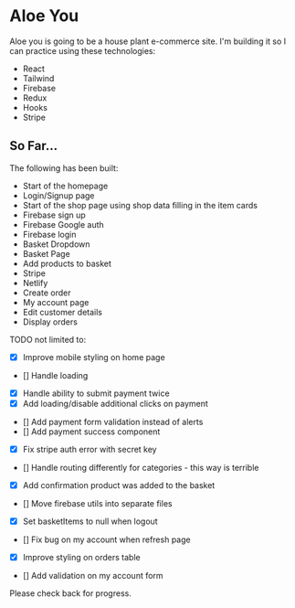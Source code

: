 # Aloe You

Aloe you is going to be a house plant e-commerce site. I'm building it so I can practice using these technologies:

- React
- Tailwind
- Firebase
- Redux
- Hooks
- Stripe

## So Far...

The following has been built:

- Start of the homepage
- Login/Signup page
- Start of the shop page using shop data filling in the item cards
- Firebase sign up
- Firebase Google auth
- Firebase login
- Basket Dropdown
- Basket Page
- Add products to basket
- Stripe
- Netlify
- Create order
- My account page
- Edit customer details
- Display orders

TODO not limited to:
- [x] Improve mobile styling on home page
- [] Handle loading
- [x] Handle ability to submit payment twice
- [x] Add loading/disable additional clicks on payment
- [] Add payment form validation instead of alerts
- [] Add payment success component
- [x] Fix stripe auth error with secret key
- [] Handle routing differently for categories - this way is terrible
- [x] Add confirmation product was added to the basket
- [] Move firebase utils into separate files
- [x] Set basketItems to null when logout
- [] Fix bug on my account when refresh page
- [x] Improve styling on orders table
- [] Add validation on my account form


Please check back for progress.
